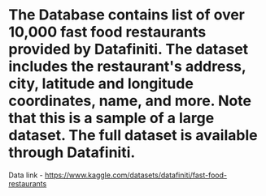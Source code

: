 # The Database contains list of over 10,000 fast food restaurants provided by Datafiniti. The dataset includes the restaurant's address, city, latitude and longitude coordinates, name, and more. Note that this is a sample of a large dataset. The full dataset is available through Datafiniti.
Data link - https://www.kaggle.com/datasets/datafiniti/fast-food-restaurants

